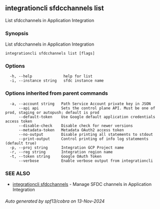 ## integrationcli sfdcchannels list

List sfdcchannels in Application Integration

### Synopsis

List sfdcchannels in Application Integration

```
integrationcli sfdcchannels list [flags]
```

### Options

```
  -h, --help              help for list
  -i, --instance string   sfdc instance name
```

### Options inherited from parent commands

```
  -a, --account string   Path Service Account private key in JSON
      --api api          Sets the control plane API. Must be one of prod, staging or autopush; default is prod
      --default-token    Use Google default application credentials access token
      --disable-check    Disable check for newer versions
      --metadata-token   Metadata OAuth2 access token
      --no-output        Disable printing all statements to stdout
      --print-output     Control printing of info log statements (default true)
  -p, --proj string      Integration GCP Project name
  -r, --reg string       Integration region name
  -t, --token string     Google OAuth Token
      --verbose          Enable verbose output from integrationcli
```

### SEE ALSO

* [integrationcli sfdcchannels](integrationcli_sfdcchannels.md)	 - Manage SFDC channels in Application Integration

###### Auto generated by spf13/cobra on 13-Nov-2024
